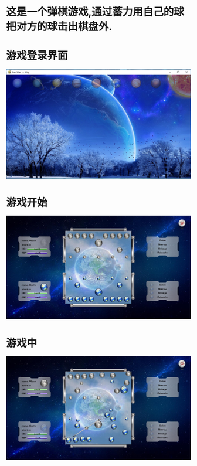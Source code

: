 ﻿# 这是一个弹棋游戏,通过蓄力用自己的球把对方的球击出棋盘外.

# 游戏登录界面
![游戏冷露界面](./pic/Screenshot1.png)

# 游戏开始
![游戏开始](./pic/Screenshot2.png)

# 游戏中
![游戏中](./pic/Screenshot3.png)
